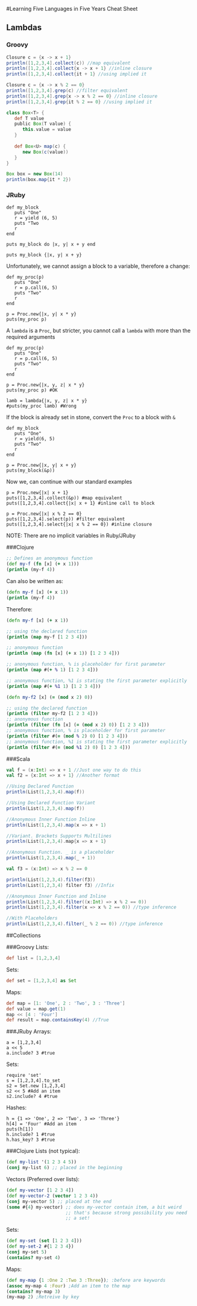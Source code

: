 #Learning Five Languages in Five Years Cheat Sheet

## Lambdas

### Groovy
```groovy
Closure c = {x -> x + 1}
println([1,2,3,4].collect(c)) //map equivalent
println([1,2,3,4].collect{x -> x + 1} //inline closure
println([1,2,3,4].collect{it + 1} //using implied it

Closure c = {x -> x % 2 == 0}
println([1,2,3,4].grep(c) //filter equivalent
println([1,2,3,4].grep{x -> x % 2 == 0} //inline closure
println([1,2,3,4].grep{it % 2 == 0} //using implied it

class Box<T> {
   def T value
   public Box(T value) {
      this.value = value
   }
 
   def Box<U> map(c) {
      new Box(c(value))
   }
}

Box box = new Box(14)
println(box.map{it * 2})
```


### JRuby

```jruby
def my_block
   puts "One"
   r = yield (6, 5)
   puts "Two
   r
end

puts my_block do |x, y| x + y end

puts my_block {|x, y| x + y}
```

Unfortunately, we cannot assign a block to a variable, therefore a change:

```jruby
def my_proc(p)
   puts "One"
   r = p.call(6, 5)
   puts "Two"
   r
end

p = Proc.new{|x, y| x * y}
puts(my_proc p)
```

A `lambda` is a `Proc`, but stricter, you cannot call a `lambda` with more than the required arguments

```jruby
def my_proc(p)
   puts "One"
   r = p.call(6, 5)
   puts "Two"
   r
end

p = Proc.new{|x, y, z| x * y}
puts(my_proc p) #OK

lamb = lambda{|x, y, z| x * y}
#puts(my_proc lamb) #Wrong
```

If the block is already set in stone, convert the `Proc` to a block with `&`
```jruby
def my_block
   puts "One"
   r = yield(6, 5)
   puts "Two"
   r
end

p = Proc.new{|x, y| x + y}
puts(my_block(&p))
```

Now we, can continue with our standard examples
```jruby
p = Proc.new{|x| x + 1}
puts([1,2,3,4].collect(&p)) #map equivalent
puts([1,2,3,4].collect{|x| x + 1} #inline call to block

p = Proc.new{|x| x % 2 == 0}
puts([1,2,3,4].select(p)) #filter equivalent
puts([1,2,3,4].select{|x| x % 2 == 0}) #inline closure
```

NOTE: There are no implicit variables in Ruby/JRuby


###Clojure
```clojure
;; Defines an anonymous function
(def my-f (fn [x] (+ x 1)))
(println (my-f 4))
```
Can also be written as:
```clojure
(defn my-f [x] (+ x 1))
(println (my-f 4))
```

Therefore:
```clojure
(defn my-f [x] (+ x 1))

;; using the declared function
(println (map my-f [1 2 3 4]))

;; anonymous function
(println (map (fn [x] (+ x 1)) [1 2 3 4]))

;; anonymous function, % is placeholder for first parameter
(println (map #(+ % 1) [1 2 3 4]))

;; anonymous function, %1 is stating the first parameter explicitly
(println (map #(+ %1 1) [1 2 3 4]))

(defn my-f2 [x] (= (mod x 2) 0))

;; using the declared function
(println (filter my-f2 [1 2 3 4]))
;; anonymous function
(println (filter (fn [x] (= (mod x 2) 0)) [1 2 3 4]))
;; anonymous function, % is placeholder for first parameter
(println (filter #(= (mod % 2) 0) [1 2 3 4]))
;; anonymous function, %1 is stating the first parameter explicitly
(println (filter #(= (mod %1 2) 0) [1 2 3 4]))
```
###Scala
```scala
val f = (x:Int) => x + 1 //Just one way to do this
val f2 = {x:Int => x + 1} //Another format

//Using Declared Function
println(List(1,2,3,4).map(f))

//Using Declared Function Variant
println(List(1,2,3,4).map(f))

//Anonymous Inner Function Inline
println(List(1,2,3,4).map(x => x + 1)

//Variant. Brackets Supports Multilines
println(List(1,2,3,4).map{x => x + 1}

//Anonymous Function. _ is a placeholder
println(List(1,2,3,4).map(_ + 1))

val f3 = (x:Int) => x % 2 == 0

println(List(1,2,3,4).filter(f3))
println(List(1,2,3,4) filter f3) //Infix

//Anonymous Inner Function and Inline
println(List(1,2,3,4).filter((x:Int) => x % 2 == 0))
println(List(1,2,3,4).filter(x => x % 2 == 0)) //type inference

//With Placeholders
println(List(1,2,3,4).filter(_ % 2 == 0)) //type inference
```

##Collections

###Groovy
Lists:
```groovy
def list = [1,2,3,4]
```

Sets:
```groovy
def set = [1,2,3,4] as Set
```

Maps:
```groovy
def map = [1: 'One', 2 : 'Two', 3 : 'Three']
def value = map.get(1)
map << [4 : 'Four']
def result = map.containsKey(4) //True
```

###JRuby
Arrays:
```jruby
a = [1,2,3,4]
a << 5
a.include? 3 #true
```

Sets:
```jruby
require 'set'
s = [1,2,3,4].to_set
s2 = Set.new [1,2,3,4]
s2 << 5 #Add an item
s2.include? 4 #true
```

Hashes:
```jruby
h = {1 => 'One', 2 => 'Two', 3 => 'Three'}
h[4] = 'Four' #Add an item
puts(h[1])
h.include? 1 #true
h.has_key? 3 #true
```

###Clojure
Lists (not typical):
```clojure
(def my-list '(1 2 3 4 5))
(conj my-list 6) ;; placed in the beginning
```

Vectors (Preferred over lists):
```clojure
(def my-vector [1 2 3 4])
(def my-vector-2 (vector 1 2 3 4))
(conj my-vector 5) ;; placed at the end
(some #{4} my-vector) ;; does my-vector contain item, a bit weird
                      ;; that's because strong possibility you need 
                      ;; a set!
```

Sets:
```clojure
(def my-set (set [1 2 3 4]))
(def my-set-2 #{1 2 3 4})
(conj my-set 5)
(contains? my-set 4)
```

Maps:
```clojure
(def my-map {1 :One 2 :Two 3 :Three}); :before are keywords
(assoc my-map 4 :Four) ;Add an item to the map
(contains? my-map 3)
(my-map 2) ;Retreive by key
```


